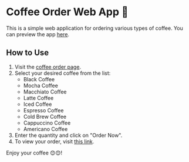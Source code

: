 # Coffee Order Web App 🍵

This is a simple web application for ordering various types of coffee. You can preview the app [here](https://sanjib19.pythonanywhere.com/).

## How to Use

1. Visit the [coffee order page](https://sanjib19.pythonanywhere.com/).
2. Select your desired coffee from the list:
   - Black Coffee
   - Mocha Coffee
   - Macchiato Coffee
   - Latte Coffee
   - Iced Coffee
   - Espresso Coffee
   - Cold Brew Coffee
   - Cappuccino Coffee
   - Americano Coffee
3. Enter the quantity and click on "Order Now".
4. To view your order, visit [this link](https://sanjib19.pythonanywhere.com/view_orders).

Enjoy your coffee 😊😊!
